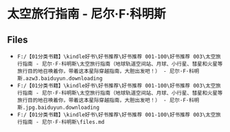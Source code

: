 # 太空旅行指南 - 尼尔·F·科明斯

## Files

- `F:/【01分类书籍】\kindle好书\好书推荐\好书推荐 001-100\好书推荐 003\太空旅行指南 - 尼尔·F·科明斯\太空旅行指南（地球轨道空间站、月球、小行星、彗星和火星等旅行目的地召唤着你，带着这本星际穿越指南，大胆出发吧！） - 尼尔·F·科明斯.azw3.baiduyun.downloading`
- `F:/【01分类书籍】\kindle好书\好书推荐\好书推荐 001-100\好书推荐 003\太空旅行指南 - 尼尔·F·科明斯\太空旅行指南（地球轨道空间站、月球、小行星、彗星和火星等旅行目的地召唤着你，带着这本星际穿越指南，大胆出发吧！） - 尼尔·F·科明斯.jpg.baiduyun.downloading`
- `F:/【01分类书籍】\kindle好书\好书推荐\好书推荐 001-100\好书推荐 003\太空旅行指南 - 尼尔·F·科明斯\files.md`
